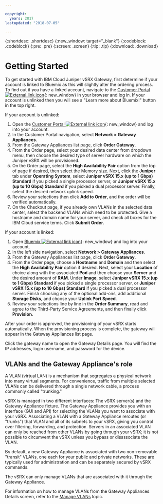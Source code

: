 ```yaml
---

copyright:
  years: 2017
lastupdated: "2018-07-05"

---
```


{:shortdesc: .shortdesc}
{:new_window: target="_blank"}
{:codeblock: .codeblock}
{:pre: .pre}
{:screen: .screen}
{:tip: .tip}
{:download: .download}

# Getting Started
To get started with IBM Cloud Juniper vSRX Gateway, first determine if your account is linked to Bluemix as this will slightly alter the ordering process. To find out if you have a linked account, navigate to the [Customer Portal ![External link icon](../../icons/launch-glyph.svg "External link icon")](https://control.softlayer.com/){: new_window} in your browser and log in. If your account is unlinked then you will see a "Learn more about Bluemix!" button in the top right.

If your account is unlinked:

1.	Open the [Customer Portal ![External link icon](../../icons/launch-glyph.svg "External link icon")](https://control.softlayer.com/){: new_window} and log into your account.
2.	In the Customer Portal navigation, select **Network > Gateway Appliances**.
3.	From the Gateway Appliances list page, click **Order Gateway**.
4.	From the Order page, select your desired data center from dropdown menu, then choose the desired type of server hardware on which the Juniper vSRX will be provisioned.
5.	On the Order page, select the **High Availability Pair** option from the top of page if desired, then select the Memory size. Next, click the **Juniper** tab under **Operating System**, select **Juniper vSRX 15.x (up to 1 Gbps) Standard** if you picked a single processor server, or **Juniper vSRX 15.x (up to 10 Gbps) Standard** if you picked a dual processor server. Finally, select the desired network uplink speed.
6.	Review your selections then click **Add to Order**, and the order will be verified automatically.
7.	On the Checkout page, if you already own VLANs in the selected data center, select the backend VLANs which need to be protected. Give a hostname and domain name for your server, and check all boxes for the IBM Cloud service terms. Click **Submit Order**.

If your account is linked:

1.	Open [Bluemix ![External link icon](../../icons/launch-glyph.svg "External link icon")](https://control.bluemix.net/){: new_window} and log into your account.
2.	In the left side navigation, select **Network > Gateway Appliances**.
3.	From the Gateway Appliances list page, click **Order Gateway**.
4.	From the Order page, choose a **Hostname** and **Domain** and then select the **High Availability Pair** option if desired. Next, select your **Location** of choice along with the associated **Pod** and then choose your **Server** and the desired amount of **RAM**. Under **Image**, select **Juniper vSRX 15.x (up to 1 Gbps) Standard** if you picked a single processor server, or **Juniper vSRX 15.x (up to 10 Gbps) Standard** if you picked a dual processor server. Finish choosing any of the optional add-ons, add additional **Storage Disks**, and choose your **Uplink Port Speed**.
5. Review your selections line by line in the **Order Summary**, read and agree to the Third-Party Service Agreements, and then finally click **Provision**.

After your order is approved, the provisioning of your vSRX starts automatically. When the provisioning process is complete, the gateway will appear in the Gateway Appliances list page.

Click the gateway name to open the Gateway Details page. You will find the IP addresses, login username, and password for the device.

## VLANs and the Gateway Appliance's role
A VLAN (virtual LAN) is a mechanism that segregates a physical network into many virtual segments. For convenience, traffic from multiple selected VLANs can be delivered through a single network cable, a process commonly called "trunking."

vSRX is managed in two different interfaces: The vSRX server(s) and the Gateway Appliance fixture. The Gateway Appliance provides you with an interface (GUI and API) for selecting the VLANs you want to associate with your vSRX. Associating a VLAN with a Gateway Appliance reroutes (or "trunks") that VLAN and all of its subnets to your vSRX, giving you control over filtering, forwarding, and protection. Servers in an associated VLAN can only be reached from other VLANs by going through your vSRX; it is not possible to circumvent the vSRX unless you bypass or disassociate the VLAN.

By default, a new Gateway Appliance is associated with two non-removable "transit" VLANs, one each for your public and private networks. These are typically used for administration and can be separately secured by vSRX commands.

The vSRX can only manage VLANs that are associated with it through the Gateway Appliance.

For information on how to manage VLANs from the Gateway Appliances Details screen, refer to the [Manage VLANs](manage-vlans.html) topic.
